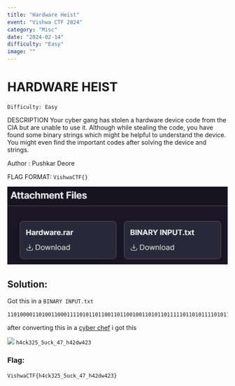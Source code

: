 ```yaml
---
title: "Hardware Heist"
event: "Vishwa CTF 2024"
category: "Misc"
date: "2024-02-14"
difficulty: "Easy"
image: ""
---
```

# HARDWARE HEIST
`Difficulty: Easy`

DESCRIPTION
Your cyber gang has stolen a hardware device code from the CIA but are unable to use it. Although while stealing the code, you have found some binary strings which might be helpful to understand the device. You might even find the important codes after solving the device and strings.

Author : Pushkar Deore

FLAG FORMAT: `VishwaCTF{}`

![](../assets/1_NO3o0IpNRxB91YJT274ixA.png)

## Solution:

Got this in a `BINARY INPUT.txt`

```binary
110100001101001100011110101101100110110010011010110111110110101111010111000111101011101111101101000110111101111111010000110100011001011001001110111011010001100100110011
```
after converting this in a [cyber chef](https://gchq.github.io/CyberChef/) i got this


![](../../assets//1_KCmZmbpTlHxQP3pPugQqKw.png)
`h4ck325_5uck_47_h42dw423`

### Flag:
`VishwaCTF{h4ck325_5uck_47_h42dw423}`
